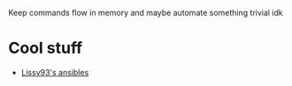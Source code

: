 Keep commands flow in memory and maybe automate something trivial idk

# Cool stuff
- [Lissy93's ansibles](https://github.com/Lissy93/ansibles) 
